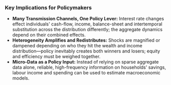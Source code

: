 ### Key Implications for Policymakers

* **Many Transmission Channels, One Policy Lever:** Interest rate changes effect individuals' cash-flow, income, balance-sheet and intertemporal substitution across the distribution differently; the aggregate dynamics depend on their combined effects. 
* **Heterogeneity Amplifies and Redistributes:** Shocks are magnified or dampened depending on who they hit the wealth and income distribution—policy inevitably creates both winners and losers; equity and efficiency must be weighed together.
* **Micro-Data as a Policy Input:** Instead of relying on sparse aggregate data alone, reliable, high-frequency information on households' savings, labour income and spending can be used to estimate macroeconomic models.